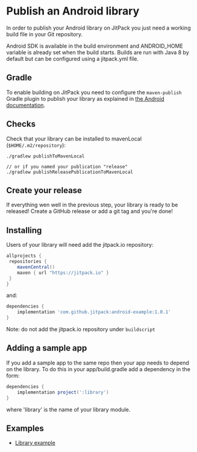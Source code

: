 # Publish an Android library 

In order to publish your Android library on JitPack you just need a working build file in your Git repository.

Android SDK is available in the build environment and ANDROID_HOME variable is already set when the build starts.
Builds are run with Java 8 by default but can be configured using a jitpack.yml file.

## Gradle

To enable building on JitPack you need to configure the `maven-publish` Gradle plugin to publish your library as explained in [the Android documentation](https://developer.android.com/studio/build/maven-publish-plugin).

## Checks

Check that your library can be installed to mavenLocal (`$HOME/.m2/repository`):

```
./gradlew publishToMavenLocal

// or if you named your publication "release"
./gradlew publishReleasePublicationToMavenLocal
```

## Create your release

If everything wen well in the previous step, your library is ready to be released! Create a GitHub release or add a git tag and you're done!

## Installing

Users of your library will need add the jitpack.io repository:

```gradle
allprojects {
 repositories {
    mavenCentral()
    maven { url "https://jitpack.io" }
 }
}
```

and:

```gradle
dependencies {
    implementation 'com.github.jitpack:android-example:1.0.1'
}
```

Note: do not add the jitpack.io repository under `buildscript` 

## Adding a sample app 

If you add a sample app to the same repo then your app needs to depend on the library. To do this in your app/build.gradle add a dependency in the form:

```gradle
dependencies {
    implementation project(':library')
}
```

where 'library' is the name of your library module.

## Examples

- [Library example](https://github.com/jitpack/android-sample) 

